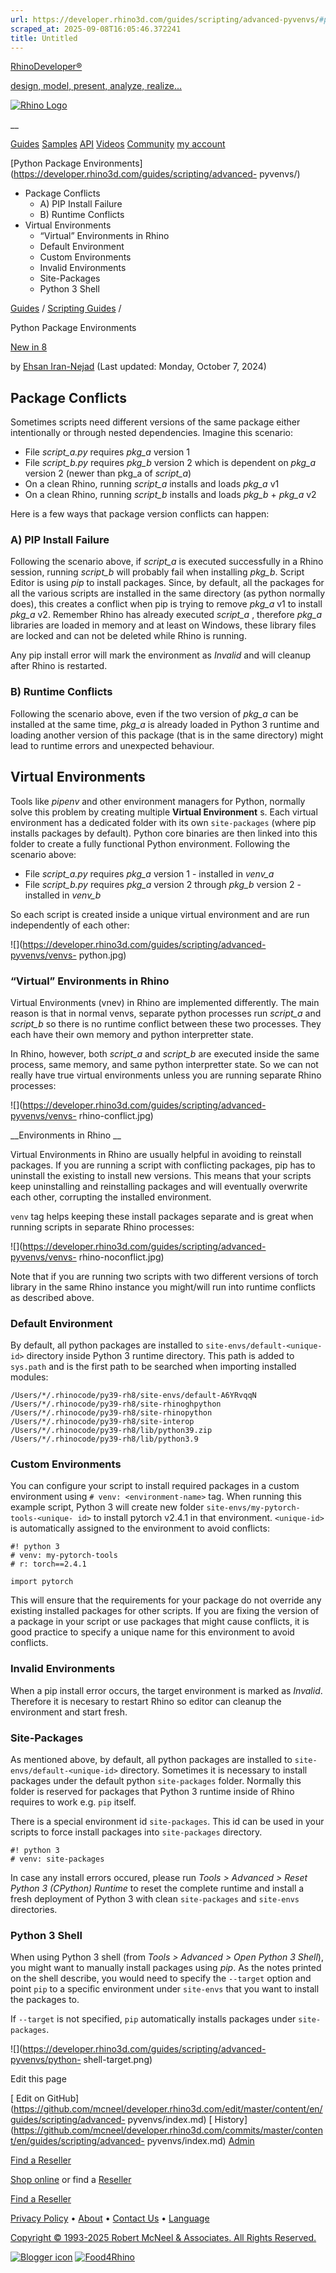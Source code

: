 ```yaml
---
url: https://developer.rhino3d.com/guides/scripting/advanced-pyvenvs/#python-3-shell
scraped_at: 2025-09-08T16:05:46.372241
title: Untitled
---
```


[RhinoDeveloper®](/)

[design, model, present, analyze, realize...](/)

[![Rhino Logo](https://developer.rhino3d.com/images/rhinodevlogo.png)](/)

__

[Guides](https://developer.rhino3d.com/guides)
[Samples](https://developer.rhino3d.com/samples)
[API](https://developer.rhino3d.com/api)
[Videos](https://developer.rhino3d.com/videos)
[Community](https://discourse.mcneel.com/c/rhino-developer) [my account
](https://www.rhino3d.com/my-account/ "Manage your account, licenses, and
teams")

[Python Package
Environments](https://developer.rhino3d.com/guides/scripting/advanced-
pyvenvs/)

  * Package Conflicts
    * A) PIP Install Failure
    * B) Runtime Conflicts
  * Virtual Environments
    * “Virtual” Environments in Rhino
    * Default Environment
    * Custom Environments
    * Invalid Environments
    * Site-Packages
    * Python 3 Shell

[Guides](https://developer.rhino3d.com/en/guides/) / [Scripting
Guides](https://developer.rhino3d.com/en/guides/scripting/) /

Python Package Environments

[New in 8](https://developer.rhino3d.com/8/new)

by [Ehsan Iran-Nejad](https://discourse.mcneel.com/u/eirannejad/) (Last
updated: Monday, October 7, 2024)

## Package Conflicts

Sometimes scripts need different versions of the same package either
intentionally or through nested dependencies. Imagine this scenario:

  * File _script_a.py_ requires _pkg_a_ version 1
  * File _script_b.py_ requires _pkg_b_ version 2 which is dependent on _pkg_a_ version 2 (newer than pkg_a of _script_a_)
  * On a clean Rhino, running _script_a_ installs and loads _pkg_a_ v1
  * On a clean Rhino, running _script_b_ installs and loads _pkg_b_ \+ _pkg_a_ v2

Here is a few ways that package version conflicts can happen:

### A) PIP Install Failure

Following the scenario above, if _script_a_ is executed successfully in a
Rhino session, running _script_b_ will probably fail when installing _pkg_b_.
Script Editor is using _pip_ to install packages. Since, by default, all the
packages for all the various scripts are installed in the same directory (as
python normally does), this creates a conflict when pip is trying to remove
_pkg_a_ v1 to install _pkg_a_ v2. Remember Rhino has already executed
_script_a_ , therefore _pkg_a_ libraries are loaded in memory and at least on
Windows, these library files are locked and can not be deleted while Rhino is
running.

Any pip install error will mark the environment as _Invalid_ and will cleanup
after Rhino is restarted.

### B) Runtime Conflicts

Following the scenario above, even if the two version of _pkg_a_ can be
installed at the same time, _pkg_a_ is already loaded in Python 3 runtime and
loading another version of this package (that is in the same directory) might
lead to runtime errors and unexpected behaviour.

## Virtual Environments

Tools like _pipenv_ and other environment managers for Python, normally solve
this problem by creating multiple **Virtual Environment** s. Each virtual
environment has a dedicated folder with its own `site-packages` (where pip
installs packages by default). Python core binaries are then linked into this
folder to create a fully functional Python environment. Following the scenario
above:

  * File _script_a.py_ requires _pkg_a_ version 1 - installed in _venv_a_
  * File _script_b.py_ requires _pkg_a_ version 2 through _pkg_b_ version 2 - installed in _venv_b_

So each script is created inside a unique virtual environment and are run
independently of each other:

![](https://developer.rhino3d.com/guides/scripting/advanced-pyvenvs/venvs-
python.jpg)

### “Virtual” Environments in Rhino

Virtual Environments (vnev) in Rhino are implemented differently. The main
reason is that in normal venvs, separate python processes run _script_a_ and
_script_b_ so there is no runtime conflict between these two processes. They
each have their own memory and python interpretter state.

In Rhino, however, both _script_a_ and _script_b_ are executed inside the same
process, same memory, and same python interpretter state. So we can not really
have true virtual environments unless you are running separate Rhino
processes:

![](https://developer.rhino3d.com/guides/scripting/advanced-pyvenvs/venvs-
rhino-conflict.jpg)

__Environments in Rhino __

Virtual Environments in Rhino are usually helpful in avoiding to reinstall
packages. If you are running a script with conflicting packages, pip has to
uninstall the existing to install new versions. This means that your scripts
keep uninstalling and reinstalling packages and will eventually overwrite each
other, corrupting the installed environment.

`venv` tag helps keeping these install packages separate and is great when
running scripts in separate Rhino processes:

![](https://developer.rhino3d.com/guides/scripting/advanced-pyvenvs/venvs-
rhino-noconflict.jpg)

Note that if you are running two scripts with two different versions of torch
library in the same Rhino instance you might/will run into runtime conflicts
as described above.

### Default Environment

By default, all python packages are installed to `site-envs/default-<unique-
id>` directory inside Python 3 runtime directory. This path is added to
`sys.path` and is the first path to be searched when importing installed
modules:

    
    
    /Users/*/.rhinocode/py39-rh8/site-envs/default-A6YRvqqN
    /Users/*/.rhinocode/py39-rh8/site-rhinoghpython
    /Users/*/.rhinocode/py39-rh8/site-rhinopython
    /Users/*/.rhinocode/py39-rh8/site-interop
    /Users/*/.rhinocode/py39-rh8/lib/python39.zip
    /Users/*/.rhinocode/py39-rh8/lib/python3.9
    

### Custom Environments

You can configure your script to install required packages in a custom
environment using `# venv: <environment-name>` tag. When running this example
script, Python 3 will create new folder `site-envs/my-pytorch-tools-<unique-
id>` to install pytorch v2.4.1 in that environment. `<unique-id>` is
automatically assigned to the environment to avoid conflicts:

    
    
    #! python 3
    # venv: my-pytorch-tools
    # r: torch==2.4.1
    
    import pytorch
    

This will ensure that the requirements for your package do not override any
existing installed packages for other scripts. If you are fixing the version
of a package in your script or use packages that might cause conflicts, it is
good practice to specify a unique name for this environment to avoid
conflicts.

### Invalid Environments

When a pip install error occurs, the target environment is marked as
_Invalid_. Therefore it is necesary to restart Rhino so editor can cleanup the
environment and start fresh.

### Site-Packages

As mentioned above, by default, all python packages are installed to `site-
envs/default-<unique-id>` directory. Sometimes it is necessary to install
packages under the default python `site-packages` folder. Normally this folder
is reserved for packages that Python 3 runtime inside of Rhino requires to
work e.g. `pip` itself.

There is a special environment id `site-packages`. This id can be used in your
scripts to force install packages into `site-packages` directory.

    
    
    #! python 3
    # venv: site-packages
    

In case any install errors occured, please run _Tools > Advanced > Reset
Python 3 (CPython) Runtime_ to reset the complete runtime and install a fresh
deployment of Python 3 with clean `site-packages` and `site-envs` directories.

### Python 3 Shell

When using Python 3 shell (from _Tools > Advanced > Open Python 3 Shell_), you
might want to manually install packages using _pip_. As the notes printed on
the shell describe, you would need to specify the `--target` option and point
`pip` to a specific environment under `site-envs` that you want to install the
packages to.

If `--target` is not specified, `pip` automatically installs packages under
`site-packages`.

![](https://developer.rhino3d.com/guides/scripting/advanced-pyvenvs/python-
shell-target.png)

Edit this page

[ Edit on
GitHub](https://github.com/mcneel/developer.rhino3d.com/edit/master/content/en/guides/scripting/advanced-
pyvenvs/index.md) [
History](https://github.com/mcneel/developer.rhino3d.com/commits/master/content/en/guides/scripting/advanced-
pyvenvs/index.md) [ Admin](https://developer.rhino3d.com/admin)

[Find a Reseller](https://www.rhino3d.com/sales)

[Shop online](https://www.rhino3d.com/store) or find a
[Reseller](https://www.rhino3d.com/sales)

[Find a Reseller](https://www.rhino3d.com/sales)

[Privacy Policy](https://www.rhino3d.com/privacy) •
[About](https://www.rhino3d.com/mcneel/about) • [Contact
Us](https://www.rhino3d.com/mcneel/contact) • [
Language](https://www.rhino3d.com/language "Change to a different region or
language")

[Copyright © 1993-2025 Robert McNeel & Associates. All Rights
Reserved.](https://www.rhino3d.com/mcneel/about)

[](https://www.facebook.com/McNeelRhinoceros/)
[](https://twitter.com/bobmcneel) [](https://www.linkedin.com/groups/75313/)
[](https://www.youtube.com/user/RhinoGuide/videos) [](https://vimeo.com/rhino)
[![Blogger
icon](https://developer.rhino3d.com/images/blogger.svg)](http://blog.rhino3d.com/)
[![Food4Rhino](https://developer.rhino3d.com/images/f4r_icon_01.svg)](https://www.food4rhino.com)

